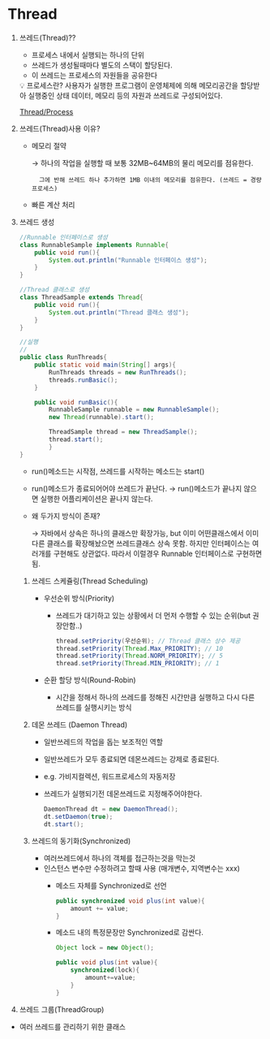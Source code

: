 # Thread

1. 쓰레드(Thread)??
    - 프로세스 내에서 실행되는 하나의 단위
    - 쓰레드가 생성될때마다 별도의 스택이 할당된다.
    - 이 쓰레드는 프로세스의 자원들을 공유한다
    
    <aside>
    💡 프로세스란? 사용자가 실행한 프로그램이 운영체제에 의해 메모리공간을 할당받아 실행중인 상태
    데이터, 메모리 등의 자원과 쓰레드로 구성되어있다.
    
    </aside>
    
    [Thread/Process](Thread%203372d/Thread%20Pro%203e1dd.md)
    
2. 쓰레드(Thread)사용 이유?
    - 메모리 절약
        
        → 하나의 작업을 실행할 때 보통 32MB~64MB의 물리 메모리를 점유한다. 
        
            그에 반해 쓰레드 하나 추가하면 1MB 이내의 메모리를 점유한다. (쓰레드 = 경량 프로세스)
        
    - 빠른 계산 처리
    
3. 쓰레드 생성
    
    ```java
    //Runnable 인터페이스로 생성
    class RunnableSample implements Runnable{
    	public void run(){
    		System.out.println("Runnable 인터페이스 생성");
    	}
    }
    
    //Thread 클래스로 생성
    class ThreadSample extends Thread{
    	public void run(){
    		System.out.println("Thread 클래스 생성");
    	}
    }
    
    //실행
    //
    public class RunThreads{
    	public static void main(String[] args){
    		RunThreads threads = new RunThreads();
    		threads.runBasic();
    	}
    
    	public void runBasic(){
    		RunnableSample runnable = new RunnableSample();
    		new Thread(runnable).start();
    
    		ThreadSample thread = new ThreadSample();
    		thread.start();
    		}
    }
    ```
    
    - run()메소드는 시작점, 쓰레드를 시작하는 메소드는 start()
    - run()메소드가 종료되어어야 쓰레드가 끝난다. → run()메소드가 끝나지 않으면 실행한 어플리케이션은 끝나지 않는다.
    - 왜 두가지 방식이 존재?
        
        → 자바에서 상속은 하나의 클래스만 확장가능, but 이미 어떤클래스에서 이미 다른 클래스를 확장해놨으면 쓰레드클래스 상속 못함. 하지만 인터페이스는 여러개를 구현해도 상관없다. 따라서 이럴경우 Runnable 인터페이스로 구현하면됨.
        
    1. 쓰레드 스케쥴링(Thread Scheduling)
        - 우선순위 방식(Priority)
            - 쓰레드가 대기하고 있는 상황에서 더 먼저 수행할 수 있는 순위(but 권장안함..)
                
                ```java
                thread.setPriority(우선순위); // Thread 클래스 상수 제공 
                thread.setPriority(Thread.Max_PRIORITY); // 10 
                thread.setPriority(Thread.NORM_PRIORITY); // 5 
                thread.setPriority(Thread.MIN_PRIORITY); // 1
                ```
                
        - 순환 할당 방식(Round-Robin)
            - 시간을 정해서 하나의 쓰레드를 정해진 시간만큼 실행하고 다시 다른 쓰레드를 실행시키는 방식
            
    2. 데몬 쓰레드 (Daemon Thread)
        - 일반쓰레드의 작업을 돕는 보조적인 역할
        - 일반쓰레드가 모두 종료되면 데몬쓰레드는 강제로 종료된다.
        - e.g. 가비지컬렉션, 워드프로세스의 자동저장
        - 쓰레드가 실행되기전 데몬쓰레드로 지정해주어야한다.
            
            ```java
            DaemonThread dt = new DaemonThread();
            dt.setDaemon(true);
            dt.start();
            ```
            
    
    1. 쓰레드의 동기화(Synchronized)
        - 여러쓰레드에서 하나의 객체를 접근하는것을 막는것
        - 인스턴스 변수만 수정하려고 할때 사용 (매개변수, 지역변수는 xxx)
            - 메소드 자체를 Synchronized로 선언
                
                ```java
                public synchronized void plus(int value){
                	amount += value;
                }
                ```
                
            - 메소드 내의 특정문장만 Synchronized로 감싼다.
                
                ```java
                Object lock = new Object();
                
                public void plus(int value){
                	synchronized(lock){
                		amount+=value;
                	}
                }
                ```
                

7. 쓰레드 그룹(ThreadGroup)

- 여러 쓰레드를 관리하기 위한 클래스